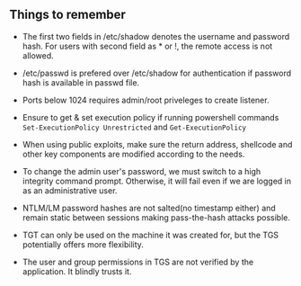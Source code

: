 ## Things to remember

* The first two fields in /etc/shadow denotes the username and password hash. For users with second field as * or !, the remote access is not allowed. 

* /etc/passwd is prefered over /etc/shadow for authentication if password hash is available in passwd file.

* Ports below 1024 requires admin/root priveleges to create listener.

* Ensure to get & set execution policy if running powershell commands `Set-ExecutionPolicy Unrestricted` and `Get-ExecutionPolicy`

* When using public exploits, make sure the return address, shellcode and other key components are modified according to the needs.

* To change the admin user's password, we must switch to a high integrity command prompt. Otherwise, it will fail even if we are logged in as an administrative user.

* NTLM/LM password hashes are not salted(no timestamp either) and remain static between sessions making pass-the-hash attacks possible.

* TGT can only be used on the machine it was created for, but the TGS potentially offers more flexibility.

* The user and group permissions in TGS are not verified by the application. It blindly trusts it.